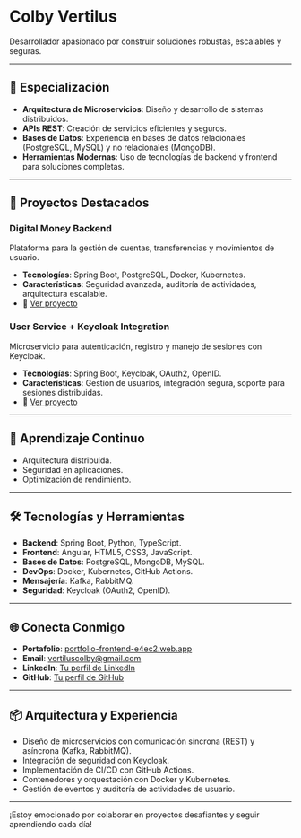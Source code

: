 # Colby Vertilus

Desarrollador apasionado por construir soluciones robustas, escalables y seguras.

---

## 🔧 Especialización
- **Arquitectura de Microservicios**: Diseño y desarrollo de sistemas distribuidos.
- **APIs REST**: Creación de servicios eficientes y seguros.
- **Bases de Datos**: Experiencia en bases de datos relacionales (PostgreSQL, MySQL) y no relacionales (MongoDB).
- **Herramientas Modernas**: Uso de tecnologías de backend y frontend para soluciones completas.

---

## 🚀 Proyectos Destacados

### **Digital Money Backend**
Plataforma para la gestión de cuentas, transferencias y movimientos de usuario.
- **Tecnologías**: Spring Boot, PostgreSQL, Docker, Kubernetes.
- **Características**: Seguridad avanzada, auditoría de actividades, arquitectura escalable.
- 🔗 [Ver proyecto](#)

### **User Service + Keycloak Integration**
Microservicio para autenticación, registro y manejo de sesiones con Keycloak.
- **Tecnologías**: Spring Boot, Keycloak, OAuth2, OpenID.
- **Características**: Gestión de usuarios, integración segura, soporte para sesiones distribuidas.
- 🔗 [Ver proyecto](#)

---

## 🌱 Aprendizaje Continuo
- Arquitectura distribuida.
- Seguridad en aplicaciones.
- Optimización de rendimiento.

---

## 🛠️ Tecnologías y Herramientas
- **Backend**: Spring Boot, Python, TypeScript.
- **Frontend**: Angular, HTML5, CSS3, JavaScript.
- **Bases de Datos**: PostgreSQL, MongoDB, MySQL.
- **DevOps**: Docker, Kubernetes, GitHub Actions.
- **Mensajería**: Kafka, RabbitMQ.
- **Seguridad**: Keycloak (OAuth2, OpenID).

---

## 🌐 Conecta Conmigo
- **Portafolio**: [portfolio-frontend-e4ec2.web.app](https://portfolio-frontend-e4ec2.web.app)
- **Email**: vertiluscolby@gmail.com
- **LinkedIn**: [Tu perfil de LinkedIn](#)
- **GitHub**: [Tu perfil de GitHub](#)

---

## 📦 Arquitectura y Experiencia
- Diseño de microservicios con comunicación síncrona (REST) y asíncrona (Kafka, RabbitMQ).
- Integración de seguridad con Keycloak.
- Implementación de CI/CD con GitHub Actions.
- Contenedores y orquestación con Docker y Kubernetes.
- Gestión de eventos y auditoría de actividades de usuario.

---

¡Estoy emocionado por colaborar en proyectos desafiantes y seguir aprendiendo cada día!

